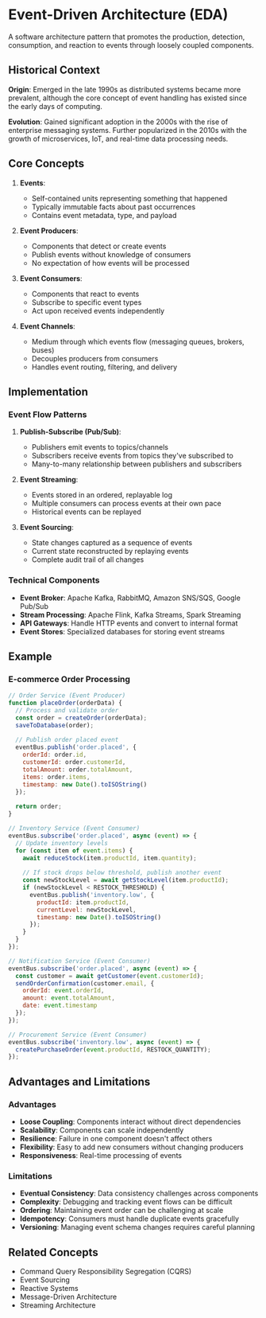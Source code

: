 # Event-Driven Architecture (EDA)

A software architecture pattern that promotes the production, detection, consumption, and reaction to events through loosely coupled components.

## Historical Context

**Origin**: Emerged in the late 1990s as distributed systems became more prevalent, although the core concept of event handling has existed since the early days of computing.

**Evolution**: Gained significant adoption in the 2000s with the rise of enterprise messaging systems. Further popularized in the 2010s with the growth of microservices, IoT, and real-time data processing needs.

## Core Concepts

1. **Events**:
   - Self-contained units representing something that happened
   - Typically immutable facts about past occurrences
   - Contains event metadata, type, and payload

2. **Event Producers**:
   - Components that detect or create events
   - Publish events without knowledge of consumers
   - No expectation of how events will be processed

3. **Event Consumers**:
   - Components that react to events
   - Subscribe to specific event types
   - Act upon received events independently

4. **Event Channels**:
   - Medium through which events flow (messaging queues, brokers, buses)
   - Decouples producers from consumers
   - Handles event routing, filtering, and delivery

## Implementation

### Event Flow Patterns

1. **Publish-Subscribe (Pub/Sub)**:
   - Publishers emit events to topics/channels
   - Subscribers receive events from topics they've subscribed to
   - Many-to-many relationship between publishers and subscribers

2. **Event Streaming**:
   - Events stored in an ordered, replayable log
   - Multiple consumers can process events at their own pace
   - Historical events can be replayed

3. **Event Sourcing**:
   - State changes captured as a sequence of events
   - Current state reconstructed by replaying events
   - Complete audit trail of all changes

### Technical Components

- **Event Broker**: Apache Kafka, RabbitMQ, Amazon SNS/SQS, Google Pub/Sub
- **Stream Processing**: Apache Flink, Kafka Streams, Spark Streaming
- **API Gateways**: Handle HTTP events and convert to internal format
- **Event Stores**: Specialized databases for storing event streams

## Example

### E-commerce Order Processing

```javascript
// Order Service (Event Producer)
function placeOrder(orderData) {
  // Process and validate order
  const order = createOrder(orderData);
  saveToDatabase(order);
  
  // Publish order placed event
  eventBus.publish('order.placed', {
    orderId: order.id,
    customerId: order.customerId,
    totalAmount: order.totalAmount,
    items: order.items,
    timestamp: new Date().toISOString()
  });
  
  return order;
}

// Inventory Service (Event Consumer)
eventBus.subscribe('order.placed', async (event) => {
  // Update inventory levels
  for (const item of event.items) {
    await reduceStock(item.productId, item.quantity);
    
    // If stock drops below threshold, publish another event
    const newStockLevel = await getStockLevel(item.productId);
    if (newStockLevel < RESTOCK_THRESHOLD) {
      eventBus.publish('inventory.low', {
        productId: item.productId,
        currentLevel: newStockLevel,
        timestamp: new Date().toISOString()
      });
    }
  }
});

// Notification Service (Event Consumer)
eventBus.subscribe('order.placed', async (event) => {
  const customer = await getCustomer(event.customerId);
  sendOrderConfirmation(customer.email, {
    orderId: event.orderId,
    amount: event.totalAmount,
    date: event.timestamp
  });
});

// Procurement Service (Event Consumer)
eventBus.subscribe('inventory.low', async (event) => {
  createPurchaseOrder(event.productId, RESTOCK_QUANTITY);
});
```

## Advantages and Limitations

### Advantages
- **Loose Coupling**: Components interact without direct dependencies
- **Scalability**: Components can scale independently
- **Resilience**: Failure in one component doesn't affect others
- **Flexibility**: Easy to add new consumers without changing producers
- **Responsiveness**: Real-time processing of events

### Limitations
- **Eventual Consistency**: Data consistency challenges across components
- **Complexity**: Debugging and tracking event flows can be difficult
- **Ordering**: Maintaining event order can be challenging at scale
- **Idempotency**: Consumers must handle duplicate events gracefully
- **Versioning**: Managing event schema changes requires careful planning

## Related Concepts
- Command Query Responsibility Segregation (CQRS)
- Event Sourcing
- Reactive Systems
- Message-Driven Architecture
- Streaming Architecture 